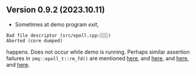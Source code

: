 Version 0.9.2 (2023.10.11)
--------------------------

* Sometimes at demo program *exit*,

```
Bad file descriptor (src/epoll.cpp:░░░)
Aborted (core dumped)
```

happens. Does not occur while demo is running. Perhaps similar assertion failures in `zmq::epoll_t::rm_fd()` are mentioned [here](https://www.mail-archive.com/zeromq-dev@lists.zeromq.org/msg31287.html), and [here](https://github.com/zeromq/libzmq/issues/1627), and [here](https://www.mail-archive.com/zeromq-dev@lists.zeromq.org/msg28846.html), and [here](https://marc.info/?l=zeromq-dev&m=138373847229120&w=2).